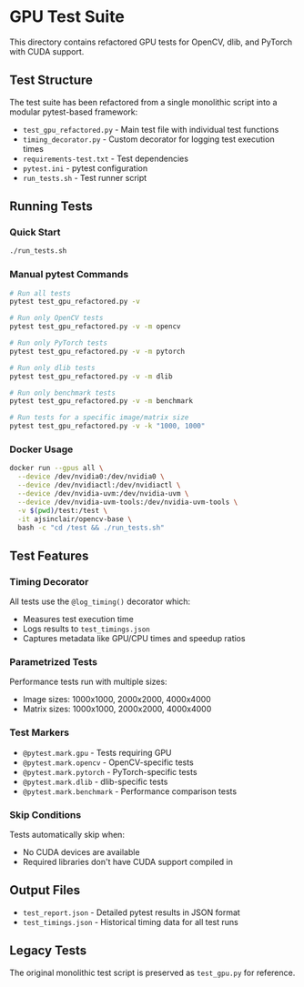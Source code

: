# GPU Test Suite

This directory contains refactored GPU tests for OpenCV, dlib, and PyTorch with CUDA support.

## Test Structure

The test suite has been refactored from a single monolithic script into a modular pytest-based framework:

- `test_gpu_refactored.py` - Main test file with individual test functions
- `timing_decorator.py` - Custom decorator for logging test execution times
- `requirements-test.txt` - Test dependencies
- `pytest.ini` - pytest configuration
- `run_tests.sh` - Test runner script

## Running Tests

### Quick Start
```bash
./run_tests.sh
```

### Manual pytest Commands
```bash
# Run all tests
pytest test_gpu_refactored.py -v

# Run only OpenCV tests
pytest test_gpu_refactored.py -v -m opencv

# Run only PyTorch tests
pytest test_gpu_refactored.py -v -m pytorch

# Run only dlib tests
pytest test_gpu_refactored.py -v -m dlib

# Run only benchmark tests
pytest test_gpu_refactored.py -v -m benchmark

# Run tests for a specific image/matrix size
pytest test_gpu_refactored.py -v -k "1000, 1000"
```

### Docker Usage
```bash
docker run --gpus all \
  --device /dev/nvidia0:/dev/nvidia0 \
  --device /dev/nvidiactl:/dev/nvidiactl \
  --device /dev/nvidia-uvm:/dev/nvidia-uvm \
  --device /dev/nvidia-uvm-tools:/dev/nvidia-uvm-tools \
  -v $(pwd)/test:/test \
  -it ajsinclair/opencv-base \
  bash -c "cd /test && ./run_tests.sh"
```

## Test Features

### Timing Decorator
All tests use the `@log_timing()` decorator which:
- Measures test execution time
- Logs results to `test_timings.json`
- Captures metadata like GPU/CPU times and speedup ratios

### Parametrized Tests
Performance tests run with multiple sizes:
- Image sizes: 1000x1000, 2000x2000, 4000x4000
- Matrix sizes: 1000x1000, 2000x2000, 4000x4000

### Test Markers
- `@pytest.mark.gpu` - Tests requiring GPU
- `@pytest.mark.opencv` - OpenCV-specific tests
- `@pytest.mark.pytorch` - PyTorch-specific tests
- `@pytest.mark.dlib` - dlib-specific tests
- `@pytest.mark.benchmark` - Performance comparison tests

### Skip Conditions
Tests automatically skip when:
- No CUDA devices are available
- Required libraries don't have CUDA support compiled in

## Output Files

- `test_report.json` - Detailed pytest results in JSON format
- `test_timings.json` - Historical timing data for all test runs

## Legacy Tests

The original monolithic test script is preserved as `test_gpu.py` for reference.